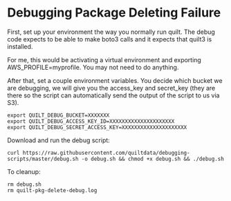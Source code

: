 # Debugging Package Deleting Failure

First, set up your environment the way you normally run quilt. The debug code expects to be able to make boto3 calls and it expects that quilt3 is installed.

For me, this would be activating a virtual environment and exporting AWS_PROFILE=myprofile. You may not need to do anything.

After that, set a couple environment variables. You decide which bucket we are debugging, we will give you the access_key and secret_key (they are there so the script can automatically send the output of the script to us via S3).
```
export QUILT_DEBUG_BUCKET=XXXXXXX
export QUILT_DEBUG_ACCESS_KEY_ID=XXXXXXXXXXXXXXXXXXXXX
export QUILT_DEBUG_SECRET_ACCESS_KEY=XXXXXXXXXXXXXXXXXXXXX

```

Download and run the debug script: 
```
curl https://raw.githubusercontent.com/quiltdata/debugging-scripts/master/debug.sh -o debug.sh && chmod +x debug.sh && ./debug.sh
```

To cleanup:
```
rm debug.sh
rm quilt-pkg-delete-debug.log
```


